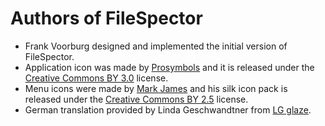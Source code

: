 # Authors of FileSpector

  * Frank Voorburg designed and implemented the initial version of FileSpector.
  * Application icon was made by [Prosymbols](https://www.flaticon.com/authors/prosymbols) and it is released under the [Creative Commons BY 3.0](http://creativecommons.org/licenses/by/3.0/) license.
  * Menu icons were made by [Mark James](http://www.famfamfam.com/lab/icons/silk/) and his silk icon pack is released under the [Creative Commons BY 2.5](http://creativecommons.org/licenses/by/2.5/) license.
  * German translation provided by Linda Geschwandtner from [LG glaze](http://lgglaze.com).

